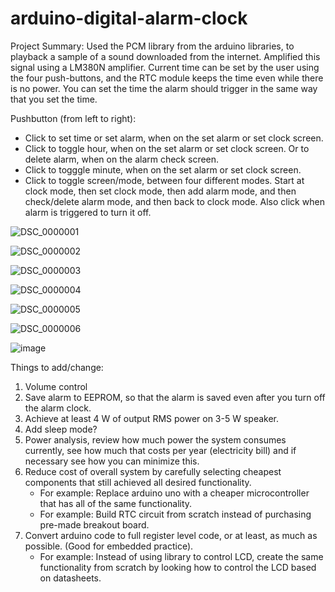# arduino-digital-alarm-clock

Project Summary: Used the PCM library from the arduino libraries, to playback a sample of a sound downloaded from the internet. Amplified this signal using a LM380N amplifier. Current time can be set by the user using the four push-buttons, and the RTC module keeps the time even while there is no power. You can set the time the alarm should trigger in the same way that you set the time.

Pushbutton (from left to right):
- Click to set time or set alarm, when on the set alarm or set clock screen.
- Click to toggle hour, when on the set alarm or set clock screen. Or to delete alarm, when on the alarm check screen.
- Click to togggle minute, when on the set alarm or set clock screen.
- Click to toggle screen/mode, between four different modes. Start at clock mode, then set clock mode, then add alarm mode, and then check/delete alarm mode, and then back to clock mode. Also click when alarm is triggered to turn it off.

![DSC_0000001](https://github.com/visnjicm/arduino-digital-alarm-clock/assets/126916558/f864e8d4-5cb3-41eb-b662-547d15b48f37)

![DSC_0000002](https://github.com/visnjicm/arduino-digital-alarm-clock/assets/126916558/7d82dca4-2e66-4f7b-960e-0721295d4c97)

![DSC_0000003](https://github.com/visnjicm/arduino-digital-alarm-clock/assets/126916558/11f733c1-c135-4757-99e2-3bc5f6020c2f)

![DSC_0000004](https://github.com/visnjicm/arduino-digital-alarm-clock/assets/126916558/b7dd3a23-9e8e-4dbb-9dc1-026c35408cea)

![DSC_0000005](https://github.com/visnjicm/arduino-digital-alarm-clock/assets/126916558/f6e4f27b-cc0a-4289-94e6-5cd639b60b50)

![DSC_0000006](https://github.com/visnjicm/arduino-digital-alarm-clock/assets/126916558/9a025cb7-2157-45a6-b780-99c5a13402a8)

![image](https://github.com/visnjicm/arduino-digital-alarm-clock/assets/126916558/7c794508-22cc-48b5-9868-d01a2a961744)



Things to add/change:
1. Volume control
2. Save alarm to EEPROM, so that the alarm is saved even after you turn off the alarm clock.
3. Achieve at least 4 W of output RMS power on 3-5 W speaker.
4. Add sleep mode?
5. Power analysis, review how much power the system consumes currently, see how much that costs per year (electricity bill) and if necessary see how you can minimize this.
6. Reduce cost of overall system by carefully selecting cheapest components that still achieved all desired functionality.
   - For example: Replace arduino uno with a cheaper microcontroller that has all of the same functionality.
   - For example: Build RTC circuit from scratch instead of purchasing pre-made breakout board.
7. Convert arduino code to full register level code, or at least, as much as possible. (Good for embedded practice).
   - For example: Instead of using library to control LCD, create the same functionality from scratch by looking how to control     the LCD based on datasheets.
